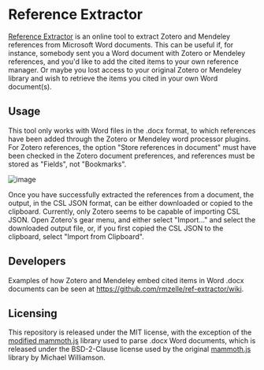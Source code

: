 # Reference Extractor

[Reference Extractor](http://rintze.zelle.me/ref-extractor/) is an online tool to extract Zotero and Mendeley references from Microsoft Word documents.
This can be useful if, for instance, somebody sent you a Word document with Zotero or Mendeley references, and you'd like to add the cited items to your own reference manager.
Or maybe you lost access to your original Zotero or Mendeley library and wish to retrieve the items you cited in your own Word document(s).

## Usage

This tool only works with Word files in the .docx format, to which references have been added through the Zotero or Mendeley word processor plugins.
For Zotero references, the option "Store references in document" must have been checked in the Zotero document preferences, and references must be stored as "Fields", not "Bookmarks".

![image](https://cloud.githubusercontent.com/assets/77951/19630377/a01b9a4e-9957-11e6-8113-9e36b11724db.png)

Once you have successfully extracted the references from a document, the output, in the CSL JSON format, can be either downloaded or copied to the clipboard.
Currently, only Zotero seems to be capable of importing CSL JSON.
Open Zotero's gear menu, and either select "Import..." and select the downloaded output file, or, if you first copied the CSL JSON to the clipboard, select "Import from Clipboard".

## Developers

Examples of how Zotero and Mendeley embed cited items in Word .docx documents can be seen at <https://github.com/rmzelle/ref-extractor/wiki>.

## Licensing

This repository is released under the MIT license, with the exception of the [modified mammoth.js](https://github.com/rmzelle/mammoth.js) library used to parse .docx Word documents, which is released under the BSD-2-Clause license used by the original [mammoth.js](https://github.com/mwilliamson/mammoth.js) library by Michael Williamson.
